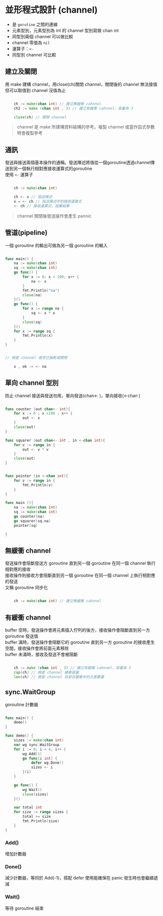 # 並形程式設計 (channel)

* 是 `gorutine` 之間的連線
* 元素型別，元素型別為 int 的 channel 型別寫做 chan int
* 同型別兩個 channel 可以做比較
* channel 零值為 `nil`
* 運算子：`<-`
* 同型別 channel 可比較

## 建立及關閉

用 make 建構 channel，用close(ch)關閉 channel，關閉後的 channel 無法接值但可以取值到 channel 沒值為止

```go

    ch := make(chan int) // 建立無緩衝 cahnnel
    ch2 := make (chan int , 3) // 建立有緩衝 cahnnel，容量為 3

    close(ch) // 關閉 channel

```

> channel 是 make 所建構資料結構的參考。複製 channel 或當作函式參數時會複製參考

## 通訊

發送與接送兩個基本操作的通稱。發送陳述將值從一個goroutine透過channel傳送到另一個執行相對應接收運算式的goroutine
<br>
使用 `<-` 運算子 


```go

    ch := make(chan int)

    ch <- x // 發送陳述
    x = <- ch // 指派陳述中的接收運算式
    <- ch // 接收運算式，拋棄結果

```

> channel 關閉後發送操作會產生 pannic

## 管道(pipeline)

一個 goroutine 的輸出可做為另一個 goroutine 的輸入

```go

func main() {
	na := make(chan int)
	sq := make(chan int)
	go func() {
		for x := 0; x < 100; x++ {
			na <- x
		}
		fmt.Println("na")
		close(na)
	}()
	go func() {
		for x := range na {
			sq <- x * x
		}
		close(sq)
	}()
	for x := range sq {
		fmt.Println(x)
	}
}

```

```go

// 檢查 channel 是否已抽乾或關閉

    x , ok := <- na

```

## 單向 channel 型別

防止 channel 接送與發送勿用，單向發送(chan<- )，單向接收(<-chan )

```go

func counter (out chan<- int){
    for x := 0 ; x <100 ; x++ {
        out <- x
    }
    close(out)
}

func squarer (out chan<- int , in <-chan int){
    for v := range in {
        out <- v * v
    }
    close(out)
}


func pointer (in <-chan int){
    for v := range in {
        fmt.Println(v)
    }
}

func main (){
    na := make(chan int)
    sq := make(chan int)
    go counter(na)
    go squarer(sq,na)
    pointer(sq)

}

```

## 無緩衝 channel

發送操作會阻斷發送方 goroutine 直到另一個 goroutine 在同一個 channel 執行相對應的接收<br>
接收操作則接收方會阻斷直到另一個 goroutine 在同一個 channel 上執行相對應的發送<br>
又稱 goroutine 同步化

```go

    ch := make(chan int) // 建立無緩衝 cahnnel

```

## 有緩衝 channel

buffer 空時，發送操作會將元素插入佇列的後方，接收操作會阻斷直到另一方 goroutine 發送值<br>
buffer 滿時，發送操作會阻斷它的 goroutine 直到另一方 goroutine 的接收產生空間，接收操作會將前面元素移除<br>
buffer 未滿時，接收及發送不會被阻斷


```go

    ch := make (chan int , 3) // 建立有緩衝 cahnnel，容量為 3
    cap(ch) // 檢查 channel 緩衝容量
    len(ch) // 檢查 channel 目前在緩衝中的元素數量

```

## sync.WaitGroup

goroutine 計數器

```go

func main() {
	demo()
}

func demo() {
	sizes := make(chan int)
	var wg sync.WaitGroup
	for i := 0; i < 4; i++ {
		wg.Add(1)
		go func(i int) {
			defer wg.Done()
			sizes <- i
		}(i)
	}

	go func() {
		wg.Wait()
		close(sizes)
	}()

	var total int
	for size := range sizes {
		total += size
		fmt.Println(size)
	}
}


```

### Add()

增加計數器

### Done()

減少計數器，等同於 Add(-1)，搭配 defer 使用能確保在 panic 發生時也會繼續遞減

### Wait()

等待 goroutine 結束